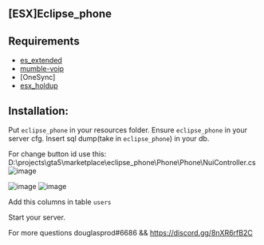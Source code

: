 ## [ESX]Eclipse_phone

## Requirements
- [es_extended](https://github.com/esx-framework/es_extended/tree/v1-final)
- [mumble-voip](https://github.com/FrazzIe/mumble-voip-fivem)
- [OneSync]
- [esx_holdup](https://github.com/esx-framework/esx_holdup)

## Installation:
Put `eclipse_phone` in your resources folder.
Ensure `eclipse_phone` in your server cfg.
Insert sql dump(take in `eclipse_phone`) in your db.



For change button id use this: 
D:\projects\gta5\marketplace\eclipse_phone\Phone\Phone\NuiController.cs
![image](https://user-images.githubusercontent.com/36680471/118033010-f9960680-b370-11eb-94f4-f6fc78697935.png)

![image](https://user-images.githubusercontent.com/36680471/118850324-577a9f00-b8d9-11eb-83b3-99b9a02d1e29.png)
![image](https://user-images.githubusercontent.com/36680471/140609822-1a2e85e1-f651-4e57-b397-7d8fce534e86.png)

Add this columns in table `users`

Start your server.

For more questions douglasprod#6686 && https://discord.gg/8nXR6rfB2C





